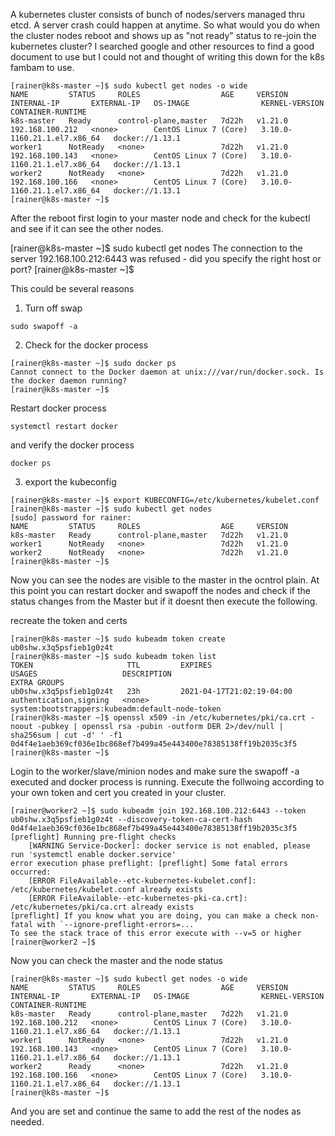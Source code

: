 A kubernetes cluster consists of bunch of nodes/servers managed thru etcd. A server crash could happen at anytime. So what would you do when the cluster nodes reboot and shows up as "not ready" status to re-join the kubernetes cluster? I searched google and other resources to find a good document to use but I could not and thought of writing this down for the k8s fambam to use. 

```
[rainer@k8s-master ~]$ sudo kubectl get nodes -o wide
NAME         STATUS     ROLES                  AGE     VERSION   INTERNAL-IP       EXTERNAL-IP   OS-IMAGE                KERNEL-VERSION                CONTAINER-RUNTIME
k8s-master   Ready      control-plane,master   7d22h   v1.21.0   192.168.100.212   <none>        CentOS Linux 7 (Core)   3.10.0-1160.21.1.el7.x86_64   docker://1.13.1
worker1      NotReady   <none>                 7d22h   v1.21.0   192.168.100.143   <none>        CentOS Linux 7 (Core)   3.10.0-1160.21.1.el7.x86_64   docker://1.13.1
worker2      NotReady   <none>                 7d22h   v1.21.0   192.168.100.166   <none>        CentOS Linux 7 (Core)   3.10.0-1160.21.1.el7.x86_64   docker://1.13.1
[rainer@k8s-master ~]$
```

After the reboot first login to your master node and check for the  kubectl and see if it can see the other nodes. 

[rainer@k8s-master ~]$ sudo kubectl get nodes
The connection to the server 192.168.100.212:6443 was refused - did you specify the right host or port?
[rainer@k8s-master ~]$ 

This could be several reasons
1. Turn off swap

```
sudo swapoff -a
```

2. Check for the docker process 

```
[rainer@k8s-master ~]$ sudo docker ps
Cannot connect to the Docker daemon at unix:///var/run/docker.sock. Is the docker daemon running?
[rainer@k8s-master ~]$ 
```

Restart docker process

```
systemctl restart docker
```

and verify the docker process

```
docker ps
```
3. export the kubeconfig 

```
[rainer@k8s-master ~]$ export KUBECONFIG=/etc/kubernetes/kubelet.conf 
[rainer@k8s-master ~]$ sudo kubectl get nodes
[sudo] password for rainer: 
NAME         STATUS     ROLES                  AGE     VERSION
k8s-master   Ready      control-plane,master   7d22h   v1.21.0
worker1      NotReady   <none>                 7d22h   v1.21.0
worker2      NotReady   <none>                 7d22h   v1.21.0
[rainer@k8s-master ~]$
```
Now you can see the nodes are visible to the master in the ocntrol plain. At this point you can restart docker and swapoff the nodes and check if the status changes from the Master but if it doesnt then execute the following. 

recreate the token and certs  

```
[rainer@k8s-master ~]$ sudo kubeadm token create
ub0shw.x3q5psfieb1g0z4t
[rainer@k8s-master ~]$ sudo kubeadm token list
TOKEN                     TTL         EXPIRES                     USAGES                   DESCRIPTION                                                EXTRA GROUPS
ub0shw.x3q5psfieb1g0z4t   23h         2021-04-17T21:02:19-04:00   authentication,signing   <none>                                                     system:bootstrappers:kubeadm:default-node-token
[rainer@k8s-master ~]$ openssl x509 -in /etc/kubernetes/pki/ca.crt -noout -pubkey | openssl rsa -pubin -outform DER 2>/dev/null | sha256sum | cut -d' ' -f1
0d4f4e1aeb369cf036e1bc868ef7b499a45e443400e78385138ff19b2035c3f5
[rainer@k8s-master ~]$ 
```

Login to the worker/slave/minion nodes and make sure the swapoff -a executed and docker process is running. Execute the follwoing according to your own token and cert you created in your cluster. 

```
[rainer@worker2 ~]$ sudo kubeadm join 192.168.100.212:6443 --token ub0shw.x3q5psfieb1g0z4t --discovery-token-ca-cert-hash 0d4f4e1aeb369cf036e1bc868ef7b499a45e443400e78385138ff19b2035c3f5
[preflight] Running pre-flight checks
	[WARNING Service-Docker]: docker service is not enabled, please run 'systemctl enable docker.service'
error execution phase preflight: [preflight] Some fatal errors occurred:
	[ERROR FileAvailable--etc-kubernetes-kubelet.conf]: /etc/kubernetes/kubelet.conf already exists
	[ERROR FileAvailable--etc-kubernetes-pki-ca.crt]: /etc/kubernetes/pki/ca.crt already exists
[preflight] If you know what you are doing, you can make a check non-fatal with `--ignore-preflight-errors=...`
To see the stack trace of this error execute with --v=5 or higher
[rainer@worker2 ~]$ 
```

Now you can check the master and the node status 

```
[rainer@k8s-master ~]$ sudo kubectl get nodes -o wide
NAME         STATUS     ROLES                  AGE     VERSION   INTERNAL-IP       EXTERNAL-IP   OS-IMAGE                KERNEL-VERSION                CONTAINER-RUNTIME
k8s-master   Ready      control-plane,master   7d22h   v1.21.0   192.168.100.212   <none>        CentOS Linux 7 (Core)   3.10.0-1160.21.1.el7.x86_64   docker://1.13.1
worker1      NotReady   <none>                 7d22h   v1.21.0   192.168.100.143   <none>        CentOS Linux 7 (Core)   3.10.0-1160.21.1.el7.x86_64   docker://1.13.1
worker2      Ready      <none>                 7d22h   v1.21.0   192.168.100.166   <none>        CentOS Linux 7 (Core)   3.10.0-1160.21.1.el7.x86_64   docker://1.13.1
[rainer@k8s-master ~]$ 
```

And you are set and continue the same to add the rest of the nodes as needed. 
